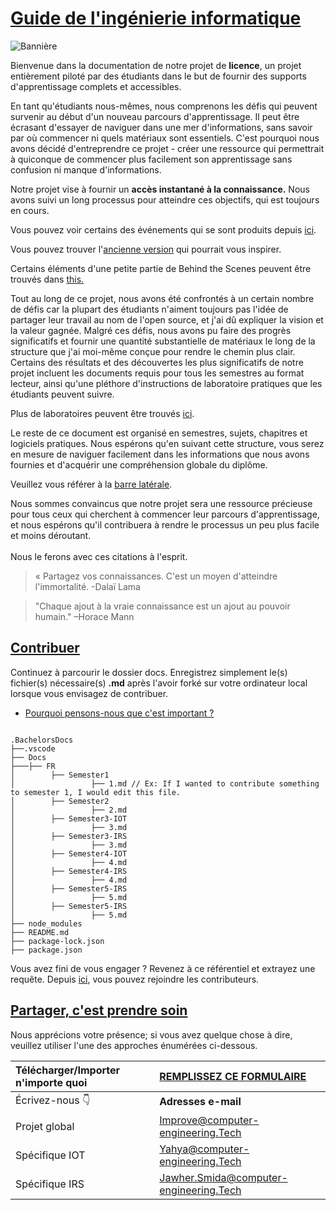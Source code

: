 # [Guide de l'ingénierie informatique](https://istic.computer-engineering.tech/#/fr/)
![Bannière](docs/images/mainreadme.gif)

Bienvenue dans la documentation de notre projet de **licence**, un projet entièrement piloté par des étudiants dans le but de fournir des supports d'apprentissage complets et accessibles.

En tant qu'étudiants nous-mêmes, nous comprenons les défis qui peuvent survenir au début d'un nouveau parcours d'apprentissage. Il peut être écrasant d'essayer de naviguer dans une mer d'informations, sans savoir par où commencer ni quels matériaux sont essentiels. C'est pourquoi nous avons décidé d'entreprendre ce projet - créer une ressource qui permettrait à quiconque de commencer plus facilement son apprentissage sans confusion ni manque d'informations.

Notre projet vise à fournir un **accès instantané à la connaissance.** Nous avons suivi un long processus pour atteindre ces objectifs, qui est toujours en cours. 

Vous pouvez voir certains des événements qui se sont produits depuis [ici](docs/inspirations.md).

Vous pouvez trouver l'[ancienne version](https://y4hya4.github.io/BETA_BachelorsDocs/#/) qui pourrait vous inspirer.

Certains éléments d'une petite partie de Behind the Scenes peuvent être trouvés dans [this.](docs/behindascene/README.md)

Tout au long de ce projet, nous avons été confrontés à un certain nombre de défis car la plupart des étudiants n'aiment toujours pas l'idée de partager leur travail au nom de l'open source, et j'ai dû expliquer la vision et la valeur gagnée. Malgré ces défis, nous avons pu faire des progrès significatifs et fournir une quantité substantielle de matériaux le long de la structure que j'ai moi-même conçue pour rendre le chemin plus clair. Certains des résultats et des découvertes les plus significatifs de notre projet incluent les documents requis pour tous les semestres au format lecteur, ainsi qu'une pléthore d'instructions de laboratoire pratiques que les étudiants peuvent suivre. 

Plus de laboratoires peuvent être trouvés [ici](https://github.com/Y4HYA4/UniversityLabs#readme).

Le reste de ce document est organisé en semestres, sujets, chapitres et logiciels pratiques. Nous espérons qu'en suivant cette structure, vous serez en mesure de naviguer facilement dans les informations que nous avons fournies et d'acquérir une compréhension globale du diplôme. 

Veuillez vous référer à la [barre latérale](https://github.com/Y4HYA4/TheRealBachelorsDocs/blob/main/docs/fr/_sidebar.md).

Nous sommes convaincus que notre projet sera une ressource précieuse pour tous ceux qui cherchent à commencer leur parcours d'apprentissage, et nous espérons qu'il contribuera à rendre le processus un peu plus facile et moins déroutant. <br><br>
Nous le ferons avec ces citations à l'esprit.

> « Partagez vos connaissances. C'est un moyen d'atteindre l'immortalité. -Dalaï Lama

> "Chaque ajout à la vraie connaissance est un ajout au pouvoir humain." –Horace Mann

## [Contribuer](https://istic.computer-engineering.tech/#/how-to-contribute)
Continuez à parcourir le dossier docs.
Enregistrez simplement le(s) fichier(s) nécessaire(s) **.md** après l'avoir forké sur votre ordinateur local lorsque vous envisagez de contribuer.

- [Pourquoi pensons-nous que c'est important ?](https://istic.computer-engineering.tech/?#/ISTIC_Materials?id=important-notice-Please-read-before-continuing)

``` 

.BachelorsDocs
├──.vscode
├── Docs
├───├── FR
│        ├── Semester1
│                 ├── 1.md // Ex: If I wanted to contribute something to semester 1, I would edit this file.
│        ├── Semester2
│                 ├── 2.md
│        ├── Semester3-IOT
│                 ├── 3.md
│        ├── Semester3-IRS
│                 ├── 3.md
│        ├── Semester4-IOT
│                 ├── 4.md
│        ├── Semester4-IRS
│                 ├── 4.md
│        ├── Semester5-IRS
│                 ├── 5.md
│        ├── Semester5-IRS
│                 ├── 5.md
├── node_modules
├── README.md
├── package-lock.json
├── package.json
```
Vous avez fini de vous engager ? Revenez à ce référentiel et extrayez une requête.
Depuis [ici](docs/contributors.md), vous pouvez rejoindre les contributeurs.



## [Partager, c'est prendre soin](https://forms.zohopublic.com/isticbc/form/Resources/formperma/1-4w1KAlQUkKxzvRsc2V688moUg8Ki1yM7fQVmrZpuQ?fbclid=IwAR1FDnq3LGfBSceGha03cWRwXUorw1WSEr_uuH7_egYI33ePVNUQCJ0ylLJQC)
Nous apprécions votre présence; si vous avez quelque chose à dire, veuillez utiliser l'une des approches énumérées ci-dessous.

| Télécharger/Importer n'importe quoi | [REMPLISSEZ **CE FORMULAIRE**](https://forms.zohopublic.com/isticbc/form/Resources/formperma/1-4w1KAlQUkKxzvRsc2V688moUg8Ki1yM7fQVmrZpuQ?fbclid=IwAR1FDnq3LGfBSceGha03cWRwXUorw1WSEr_uuH7_egYI33ePVJNUCJ0) |
|:-------- |:-------- |
| Écrivez-nous 👇 | **Adresses e-mail** |
| Projet global | Improve@computer-engineering.Tech |
| Spécifique IOT | Yahya@computer-engineering.Tech |
| Spécifique IRS | Jawher.Smida@computer-engineering.Tech |

